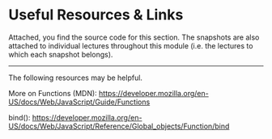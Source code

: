 # Useful Resources & Links

Attached, you find the source code for this section. The snapshots are also attached to individual lectures throughout this module (i.e. the lectures to which each snapshot belongs).

---

The following resources may be helpful.

More on Functions (MDN): https://developer.mozilla.org/en-US/docs/Web/JavaScript/Guide/Functions

bind(): https://developer.mozilla.org/en-US/docs/Web/JavaScript/Reference/Global_objects/Function/bind